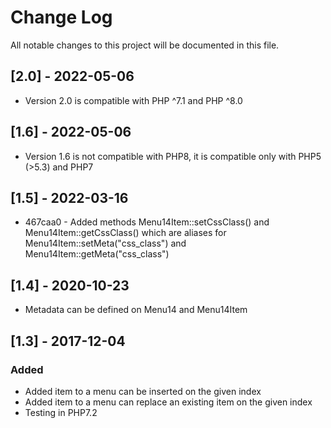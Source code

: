 Change Log
==========
All notable changes to this project will be documented in this file.

## [2.0] - 2022-05-06

* Version 2.0 is compatible with PHP ^7.1 and PHP ^8.0

## [1.6] - 2022-05-06

* Version 1.6 is not compatible with PHP8, it is compatible only with PHP5 (>5.3) and PHP7

## [1.5] - 2022-03-16

* 467caa0 - Added methods Menu14Item::setCssClass() and Menu14Item::getCssClass() which are aliases for Menu14Item::setMeta("css_class") and Menu14Item::getMeta("css_class")

## [1.4] - 2020-10-23

- Metadata can be defined on Menu14 and Menu14Item

## [1.3] - 2017-12-04

### Added
- Added item to a menu can be inserted on the given index
- Added item to a menu can replace an existing item on the given index
- Testing in PHP7.2
